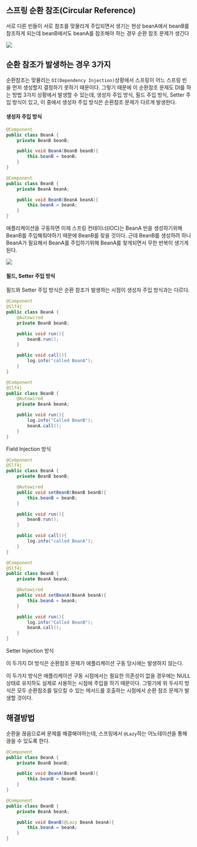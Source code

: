 ## 스프링 순환 참조(Circular Reference)

서로 다른 빈들이 서로 참조를 맞물리게 주입되면서 생기는 현상
beanA에서 beanB를 참조하게 되는데 beanB에서도 beanA를 참조해야 하는 경우 순환 참조 문제가 생긴다

![](https://oopy.lazyrockets.com/api/v2/notion/image?src=https%3A%2F%2Fs3-us-west-2.amazonaws.com%2Fsecure.notion-static.com%2F7c0a1e25-631f-4d85-90f6-b44beae617ba%2FUntitled.png&blockId=5d7668a1-1021-49ba-a2ae-1191ef5982ae)

## 순환 참조가 발생하는 경우 3가지

순환참조는 맞물리는 `DI(Dependency Injection)`상황에서 스프링이 어느 스프링 빈을 먼저 생성할지 결정하기 못하기 때문이다.
그렇기 때문에 이 순환참조 문제도 DI를 하는 방법 3가지 상황에서 발생할 수 있는데, 생성자 주입 방식, 필드 주입 방식, Setter 주입 방식이 있고, 이 중에서 생성자 주입 방식은 순환참조 문제가 다르게 발생한다.

#### 생성자 주입 방식

```java
@Component
public class BeanA {
	private BeanB beanB;

	public void BeanA(BeanB beanB){
		this.beanB = beanB;
	}
}

@Component
public class BeanB {
	private BeanA beanA;

	public void BeanB(BeanA beanA){
		this.beanA = beanA;
	}
}
```

애플리케이션을 구동하면 이제 스프링 컨테이너(IOC)는 BeanA 빈을 생성하기위해 BeanB를 주입해줘야하기 때문에 BeanB를 찾을 것이다.
근데 BeanB를 생성하려 하니 BeanA가 필요해서 BeanA를 주입하기위해 BeanA를 찾게되면서 무한 반복이 생기게 된다. 

![](https://oopy.lazyrockets.com/api/v2/notion/image?src=https%3A%2F%2Fs3-us-west-2.amazonaws.com%2Fsecure.notion-static.com%2F971879b6-6a63-4a86-9920-aaf74f5d9b30%2FUntitled.png&blockId=01ed0b99-c13b-40a4-9232-c89a90b29d5a)

#### 필드, Setter 주입 방식

필드와 Setter 주입 방식은 순환 참조가 발생하는 시점이 생성자 주입 방식과는 다르다.

```java
@Component
@Slf4j
public class BeanA {
	@Autowired
	private BeanB beanB;

	public void run(){
		beanB.run();
	}

	public void call(){
		log.info("called BeanA");
	}
}

@Component
@Slf4j
public class BeanB {
	@Autowired
	private BeanA beanA;

	public void run(){
		log.info("Called BeanB");
		beanA.call();
	}
}
```
Field Injection 방식

```java
@Component
@Slf4j
public class BeanA {
	private BeanB beanB;

	@Autowired
	public void setBeanB(BeanB beanB){
		this.beanB = beanB;
	}

	public void run(){
		beanB.run();
	}

	public void call(){
		log.info("called BeanA");
	}
}

@Component
@Slf4j
public class BeanB {
	private BeanA beanA;

	@Autowired
	public void setBeanA(BeanA beanA){
		this.beanA = beanA;
	}

	public void run(){
		log.info("Called BeanB");
		beanA.call();
	}
}
```
Setter Injection 방식

이 두가지 DI 방식은 순환참조 문제가 애플리케이션 구동 당시에는 발생하지 않는다.

이 두가지 방식은 애플리케이션 구동 시점에서는 필요한 의존성이 없을 경우에는 NULL 상태로 유지하도 실제로 사용하는 시점에 주입을 하기 때문이다.
그렇기에 위 두사지 방식은 모두 순환참조를 일으킬 수 있는 메서드를 호출하는 시점에서 순환 참조 문제가 발생할 것이다.

## 해결방법

순환을 끊음으로써 문제를 해결해야하는데, 스프링에서 `@Lazy`하는 어노테이션을 통해 끊을 수 있도록 한다.

```java
@Component
public class BeanA {
	private BeanB beanB;

	public void BeanA(BeanB beanB){
		this.beanB = beanB;
	}
}

@Component
public class BeanB {
	private BeanA beanA;

	public void BeanB(@Lazy BeanA beanA){
		this.beanA = beanA;
	}
}
```